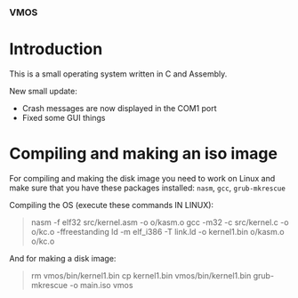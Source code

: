### VMOS

# Introduction

This is a small operating system written in C and Assembly.

New small update:
- Crash messages are now displayed in the COM1 port
- Fixed some GUI things

# Compiling and making an iso image

For compiling and making the disk image you need to work on Linux and make sure that you have these packages installed: `nasm`, `gcc`, `grub-mkrescue`

Compiling the OS (execute these commands IN LINUX):
> nasm -f elf32 src/kernel.asm -o o/kasm.o
> gcc -m32 -c src/kernel.c -o o/kc.o -ffreestanding
> ld -m elf_i386 -T link.ld -o kernel1.bin o/kasm.o o/kc.o


And for making a disk image:
> rm vmos/bin/kernel1.bin
> cp kernel1.bin vmos/bin/kernel1.bin
> grub-mkrescue -o main.iso vmos
